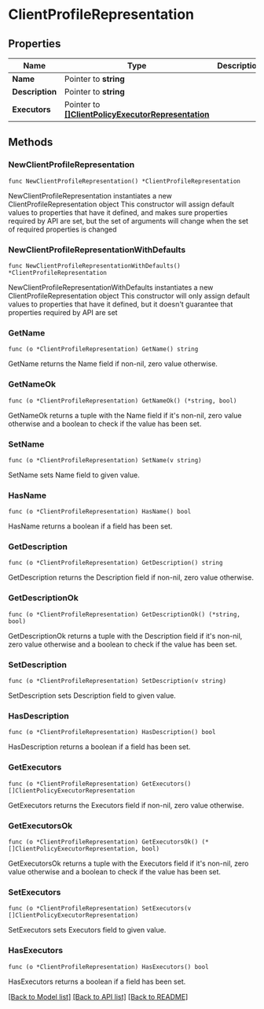 # ClientProfileRepresentation

## Properties

Name | Type | Description | Notes
------------ | ------------- | ------------- | -------------
**Name** | Pointer to **string** |  | [optional] 
**Description** | Pointer to **string** |  | [optional] 
**Executors** | Pointer to [**[]ClientPolicyExecutorRepresentation**](ClientPolicyExecutorRepresentation.md) |  | [optional] 

## Methods

### NewClientProfileRepresentation

`func NewClientProfileRepresentation() *ClientProfileRepresentation`

NewClientProfileRepresentation instantiates a new ClientProfileRepresentation object
This constructor will assign default values to properties that have it defined,
and makes sure properties required by API are set, but the set of arguments
will change when the set of required properties is changed

### NewClientProfileRepresentationWithDefaults

`func NewClientProfileRepresentationWithDefaults() *ClientProfileRepresentation`

NewClientProfileRepresentationWithDefaults instantiates a new ClientProfileRepresentation object
This constructor will only assign default values to properties that have it defined,
but it doesn't guarantee that properties required by API are set

### GetName

`func (o *ClientProfileRepresentation) GetName() string`

GetName returns the Name field if non-nil, zero value otherwise.

### GetNameOk

`func (o *ClientProfileRepresentation) GetNameOk() (*string, bool)`

GetNameOk returns a tuple with the Name field if it's non-nil, zero value otherwise
and a boolean to check if the value has been set.

### SetName

`func (o *ClientProfileRepresentation) SetName(v string)`

SetName sets Name field to given value.

### HasName

`func (o *ClientProfileRepresentation) HasName() bool`

HasName returns a boolean if a field has been set.

### GetDescription

`func (o *ClientProfileRepresentation) GetDescription() string`

GetDescription returns the Description field if non-nil, zero value otherwise.

### GetDescriptionOk

`func (o *ClientProfileRepresentation) GetDescriptionOk() (*string, bool)`

GetDescriptionOk returns a tuple with the Description field if it's non-nil, zero value otherwise
and a boolean to check if the value has been set.

### SetDescription

`func (o *ClientProfileRepresentation) SetDescription(v string)`

SetDescription sets Description field to given value.

### HasDescription

`func (o *ClientProfileRepresentation) HasDescription() bool`

HasDescription returns a boolean if a field has been set.

### GetExecutors

`func (o *ClientProfileRepresentation) GetExecutors() []ClientPolicyExecutorRepresentation`

GetExecutors returns the Executors field if non-nil, zero value otherwise.

### GetExecutorsOk

`func (o *ClientProfileRepresentation) GetExecutorsOk() (*[]ClientPolicyExecutorRepresentation, bool)`

GetExecutorsOk returns a tuple with the Executors field if it's non-nil, zero value otherwise
and a boolean to check if the value has been set.

### SetExecutors

`func (o *ClientProfileRepresentation) SetExecutors(v []ClientPolicyExecutorRepresentation)`

SetExecutors sets Executors field to given value.

### HasExecutors

`func (o *ClientProfileRepresentation) HasExecutors() bool`

HasExecutors returns a boolean if a field has been set.


[[Back to Model list]](../README.md#documentation-for-models) [[Back to API list]](../README.md#documentation-for-api-endpoints) [[Back to README]](../README.md)


